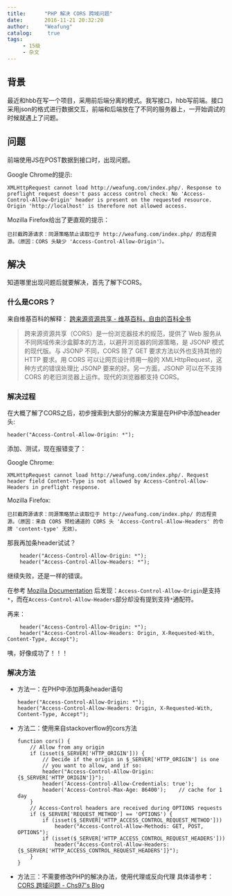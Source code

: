 ```yaml
---
title:      "PHP 解决 CORS 跨域问题"
date:       2016-11-21 20:32:20
author:     "Weafung"
catalog:     true
tags:
     - 15级
     - 杂文
---
```


## 背景
最近和hbb在写一个项目，采用前后端分离的模式。我写接口，hbb写前端。接口采用json的格式进行数据交互，前端和后端放在了不同的服务器上，一开始调试的时候就遇上了问题。

## 问题
前端使用JS在POST数据到接口时，出现问题。

Google Chrome的提示:

`XMLHttpRequest cannot load http://weafung.com/index.php/. Response to preflight request doesn't pass access control check: No 'Access-Control-Allow-Origin' header is present on the requested resource. Origin 'http://localhost' is therefore not allowed access.`

Mozilla Firefox给出了更直观的提示：

`已拦截跨源请求：同源策略禁止读取位于 http://weafung.com/index.php/ 的远程资源。（原因：CORS 头缺少 'Access-Control-Allow-Origin'）。`

## 解决
知道哪里出现问题后就要解决，首先了解下CORS。

### 什么是CORS？

来自维基百科的解释： [跨来源资源共享 - 维基百科，自由的百科全书](https://zh.wikipedia.org/wiki/%E8%B7%A8%E4%BE%86%E6%BA%90%E8%B3%87%E6%BA%90%E5%85%B1%E4%BA%AB)

> 跨来源资源共享（CORS）是一份浏览器技术的规范，提供了 Web 服务从不同网域传来沙盒脚本的方法，以避开浏览器的同源策略，是 JSONP 模式的现代版。与 JSONP 不同，CORS 除了 GET 要求方法以外也支持其他的 HTTP 要求。用 CORS 可以让网页设计师用一般的 XMLHttpRequest，这种方式的错误处理比 JSONP 要来的好。另一方面，JSONP 可以在不支持 CORS 的老旧浏览器上运作。现代的浏览器都支持 CORS。

### 解决过程

在大概了解了CORS之后，初步搜索到大部分的解决方案是在PHP中添加header头:

```
header("Access-Control-Allow-Origin: *");
```

添加、测试，现在报错变了：

Google Chrome:

`XMLHttpRequest cannot load http://weafung.com/index.php/. Request header field Content-Type is not allowed by Access-Control-Allow-Headers in preflight response.`

Mozilla Firefox:

`已拦截跨源请求：同源策略禁止读取位于 http://weafung.com/index.php/ 的远程资源。（原因：来自 CORS 预检通道的 CORS 头 'Access-Control-Allow-Headers' 的令牌 'content-type' 无效）。 `

那我再加条header试试？
```
    header("Access-Control-Allow-Origin: *");
    header("Access-Control-Allow-Headers: *");
```

继续失败，还是一样的错误。

在参考 [Mozilla Documentation](https://developer.mozilla.org/en-US/docs/Web/HTTP/Access_control_CORS#Access-Control-Allow-Headers) 后发现：`Access-Control-Allow-Origin`是支持`*`，而在`Access-Control-Allow-Headers`部分却没有提到支持`*`通配符。

再来：
```
    header("Access-Control-Allow-Origin: *");
    header("Access-Control-Allow-Headers: Origin, X-Requested-With, Content-Type, Accept");
```
咦，好像成功了！！！

### 解决方法
* 方法一：在PHP中添加两条header语句

    ```
    header("Access-Control-Allow-Origin: *");
    header("Access-Control-Allow-Headers: Origin, X-Requested-With, Content-Type, Accept");
    ```

* 方法二：使用来自stackoverflow的cors方法

    ```
    function cors() {
        // Allow from any origin
        if (isset($_SERVER['HTTP_ORIGIN'])) {
            // Decide if the origin in $_SERVER['HTTP_ORIGIN'] is one
            // you want to allow, and if so:
            header("Access-Control-Allow-Origin: {$_SERVER['HTTP_ORIGIN']}");
            header('Access-Control-Allow-Credentials: true');
            header('Access-Control-Max-Age: 86400');    // cache for 1 day
        }
        // Access-Control headers are received during OPTIONS requests
        if ($_SERVER['REQUEST_METHOD'] == 'OPTIONS') {
            if (isset($_SERVER['HTTP_ACCESS_CONTROL_REQUEST_METHOD']))
                header("Access-Control-Allow-Methods: GET, POST, OPTIONS");
            if (isset($_SERVER['HTTP_ACCESS_CONTROL_REQUEST_HEADERS']))
                header("Access-Control-Allow-Headers: {$_SERVER['HTTP_ACCESS_CONTROL_REQUEST_HEADERS']}");
        }
    }
    ```
* 方法三：不需要修改PHP的解决办法，使用代理或反向代理
    具体请参考：[CORS 跨域问题 - Chs97's Blog](https://www.hs97.cn/index.php/2016/10/24/14.html)
